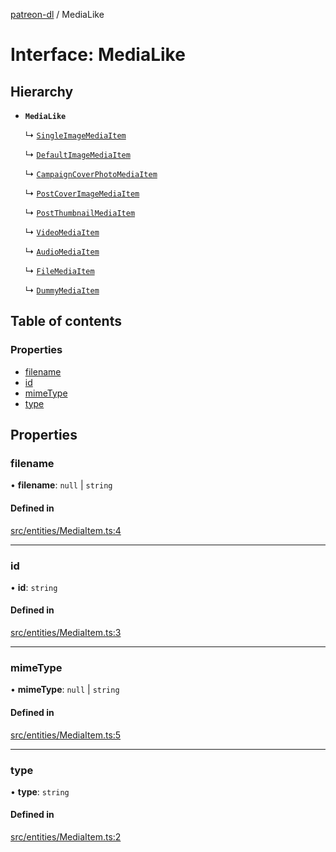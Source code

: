 [patreon-dl](../README.md) / MediaLike

# Interface: MediaLike

## Hierarchy

- **`MediaLike`**

  ↳ [`SingleImageMediaItem`](SingleImageMediaItem.md)

  ↳ [`DefaultImageMediaItem`](DefaultImageMediaItem.md)

  ↳ [`CampaignCoverPhotoMediaItem`](CampaignCoverPhotoMediaItem.md)

  ↳ [`PostCoverImageMediaItem`](PostCoverImageMediaItem.md)

  ↳ [`PostThumbnailMediaItem`](PostThumbnailMediaItem.md)

  ↳ [`VideoMediaItem`](VideoMediaItem.md)

  ↳ [`AudioMediaItem`](AudioMediaItem.md)

  ↳ [`FileMediaItem`](FileMediaItem.md)

  ↳ [`DummyMediaItem`](DummyMediaItem.md)

## Table of contents

### Properties

- [filename](MediaLike.md#filename)
- [id](MediaLike.md#id)
- [mimeType](MediaLike.md#mimetype)
- [type](MediaLike.md#type)

## Properties

### filename

• **filename**: ``null`` \| `string`

#### Defined in

[src/entities/MediaItem.ts:4](https://github.com/patrickkfkan/patreon-dl/blob/980a638/src/entities/MediaItem.ts#L4)

___

### id

• **id**: `string`

#### Defined in

[src/entities/MediaItem.ts:3](https://github.com/patrickkfkan/patreon-dl/blob/980a638/src/entities/MediaItem.ts#L3)

___

### mimeType

• **mimeType**: ``null`` \| `string`

#### Defined in

[src/entities/MediaItem.ts:5](https://github.com/patrickkfkan/patreon-dl/blob/980a638/src/entities/MediaItem.ts#L5)

___

### type

• **type**: `string`

#### Defined in

[src/entities/MediaItem.ts:2](https://github.com/patrickkfkan/patreon-dl/blob/980a638/src/entities/MediaItem.ts#L2)
